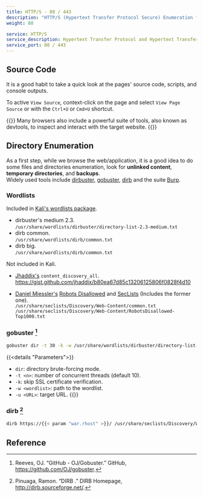 ```yaml
---
title: HTTP/S - 80 / 443
description: "HTTP/S (Hypertext Transfer Protocol Secure) Enumeration for Pentesting"
weight: 80

service: HTTP/S
service_description: Hypertext Transfer Protocol and Hypertext Transfer Protocol Secure.
service_port: 80 / 443
---
```

## Source Code

It is a good habit to take a quick look at the pages' source code, scripts, and console outputs.

To active `View Source`, context-click on the page and select `View Page Source` or with the `Ctrl+U` or `Cmd+U` shortcut.

{{<hint info>}}
Many browsers also include a powerful suite of tools, also known as devtools, to inspect and interact with the target website.
{{</hint>}}

## Directory Enumeration

As a first step, while we browse the web/application, it is a good idea to do some files and directories enumeration, look for **unlinked content**, **temporary directories**, and **backups**.  
Widely used tools include [dirbuster](https://www.owasp.org/index.php/Category:OWASP_DirBuster_Project), [gobuster](https://github.com/OJ/gobuster), [dirb](https://sourceforge.net/projects/dirb/) and the suite [Burp](https://portswigger.net/burp).

### Wordlists

Included in [Kali's wordlists package](https://tools.kali.org/password-attacks/wordlists).

- dirbuster's medium 2.3.  
`/usr/share/wordlists/dirbuster/directory-list-2.3-medium.txt`
- dirb common.  
`/usr/share/wordlists/dirb/common.txt`
- dirb big.  
`/usr/share/wordlists/dirb/common.txt`

Not included in Kali.
- [Jhaddix's](https://twitter.com/Jhaddix) `content_discovery_all`.  
<https://gist.github.com/jhaddix/b80ea67d85c13206125806f0828f4d10>

- [Daniel Miessler's](https://twitter.com/danielmiessler) [Robots Disallowed](https://github.com/danielmiessler/RobotsDisallowed) and [SecLists](https://github.com/danielmiessler/SecLists/) (Includes the former one).  
`/usr/share/seclists/Discovery/Web-Content/common.txt`  
`/usr/share/seclists/Discovery/Web-Content/RobotsDisallowed-Top1000.txt`

### gobuster [^gobuster]
```sh
gobuster dir -t 30 -k -w /usr/share/wordlists/dirbuster/directory-list-2.3-medium.txt -u https://{{< param "war.rhost" >}}/ 
```
{{<details "Parameters">}}
- `dir`: directory brute-forcing mode.
- `-t <n>`: number of concurrent threads (default 10).
- `-k`: skip SSL certificate verification.
- `-w <wordlist>`: path to the wordlist.
- `-u <URL>`: target URL.
{{</details>}}

### dirb [^dirb]
```sh
dirb https://{{< param "war.rhost" >}}/ /usr/share/seclists/Discovery/Web-Content/common.txt
```
## Reference

[^gobuster]: Reeves, OJ. “GitHub - OJ/Gobuster.” GitHub, https://github.com/OJ/gobuster.
[^dirb]: Pinuaga, Ramon. “DIRB .” DIRB Homepage, http://dirb.sourceforge.net/.
